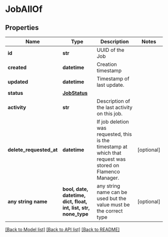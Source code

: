# JobAllOf


## Properties
Name | Type | Description | Notes
------------ | ------------- | ------------- | -------------
**id** | **str** | UUID of the Job | 
**created** | **datetime** | Creation timestamp | 
**updated** | **datetime** | Timestamp of last update. | 
**status** | [**JobStatus**](JobStatus.md) |  | 
**activity** | **str** | Description of the last activity on this job. | 
**delete_requested_at** | **datetime** | If job deletion was requested, this is the timestamp at which that request was stored on Flamenco Manager.  | [optional] 
**any string name** | **bool, date, datetime, dict, float, int, list, str, none_type** | any string name can be used but the value must be the correct type | [optional]

[[Back to Model list]](../README.md#documentation-for-models) [[Back to API list]](../README.md#documentation-for-api-endpoints) [[Back to README]](../README.md)


